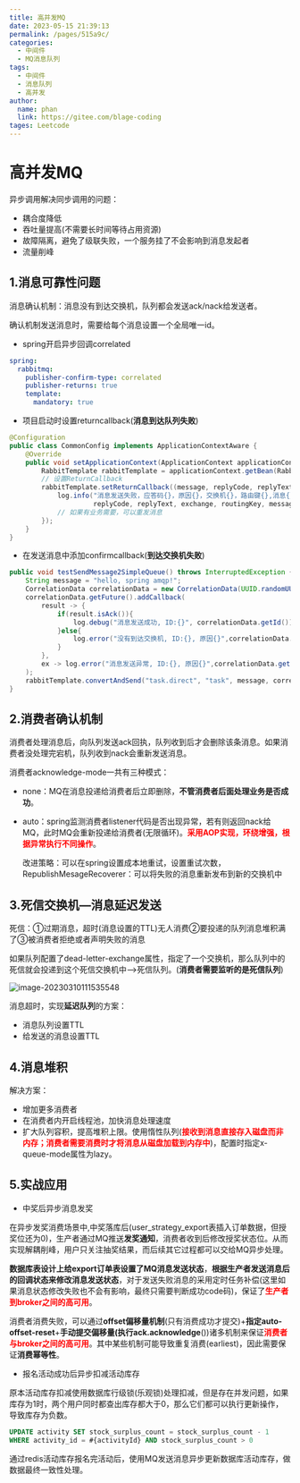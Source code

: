 ```yaml
---
title: 高并发MQ
date: 2023-05-15 21:39:13
permalink: /pages/515a9c/
categories: 
  - 中间件
  - MQ消息队列
tags: 
  - 中间件
  - 消息队列
  - 高并发
author: 
  name: phan
  link: https://gitee.com/blage-coding
tages: Leetcode
---
```

# 高并发MQ

异步调用解决同步调用的问题：

- 耦合度降低
- 吞吐量提高(不需要长时间等待占用资源)
- 故障隔离，避免了级联失败，一个服务挂了不会影响到消息发起者
- 流量削峰

## 1.消息可靠性问题

消息确认机制：消息没有到达交换机，队列都会发送ack/nack给发送者。

确认机制发送消息时，需要给每个消息设置一个全局唯一id。

- spring开启异步回调correlated

```yaml
spring:
  rabbitmq:
    publisher-confirm-type: correlated
    publisher-returns: true
    template:
      mandatory: true
```

- 项目启动时设置returncallback(**消息到达队列失败**)

```java
@Configuration
public class CommonConfig implements ApplicationContextAware {
    @Override
    public void setApplicationContext(ApplicationContext applicationContext) throws BeansException {
        RabbitTemplate rabbitTemplate = applicationContext.getBean(RabbitTemplate.class);
        // 设置ReturnCallback
        rabbitTemplate.setReturnCallback((message, replyCode, replyText, exchange, routingKey) -> {
            log.info("消息发送失败，应答码{}，原因{}，交换机{}，路由键{},消息{}",
                     replyCode, replyText, exchange, routingKey, message.toString());
            // 如果有业务需要，可以重发消息
        });
    }
}
```

- 在发送消息中添加confirmcallback(**到达交换机失败**)

```java
public void testSendMessage2SimpleQueue() throws InterruptedException {
    String message = "hello, spring amqp!";
    CorrelationData correlationData = new CorrelationData(UUID.randomUUID().toString());
    correlationData.getFuture().addCallback(
        result -> {
            if(result.isAck()){
                log.debug("消息发送成功, ID:{}", correlationData.getId());
            }else{
                log.error("没有到达交换机, ID:{}, 原因{}",correlationData.getId(), result.getReason());
            }
        },
        ex -> log.error("消息发送异常, ID:{}, 原因{}",correlationData.getId(),ex.getMessage())
    );
    rabbitTemplate.convertAndSend("task.direct", "task", message, correlationData);
}
```

## 2.消费者确认机制

消费者处理消息后，向队列发送ack回执，队列收到后才会删除该条消息。如果消费者没处理完宕机，队列收到nack会重新发送消息。

消费者acknowledge-mode一共有三种模式：

- none：MQ在消息投递给消费者后立即删除，**不管消费者后面处理业务是否成功**。

- auto：spring监测消费者listener代码是否出现异常，若有则返回nack给MQ，此时MQ会重新投递给消费者(无限循环)。<font color="red">**采用AOP实现，环绕增强，根据异常执行不同操作**</font>。

  改进策略：可以在spring设置成本地重试，设置重试次数，RepublishMesageRecoverer：可以将失败的消息重新发布到新的交换机中

## 3.死信交换机—消息延迟发送

死信：①过期消息，超时(消息设置的TTL)无人消费②要投递的队列消息堆积满了③被消费者拒绝或者声明失败的消息

如果队列配置了dead-letter-exchange属性，指定了一个交换机，那么队列中的死信就会投递到这个死信交换机中—>死信队列。(**消费者需要监听的是死信队列**)

![image-20230310111535548](https://cdn.staticaly.com/gh/blage-coding/picx-images-hosting@master/20230515/image-20230310111535548.3sh68t57zc60.webp)

消息超时，实现**延迟队列**的方案：

- 消息队列设置TTL
- 给发送的消息设置TTL

## 4.消息堆积

解决方案：

- 增加更多消费者
- 在消费者内开启线程池，加快消息处理速度
- 扩大队列容积，提高堆积上限。使用惰性队列(<font color="red">**接收到消息直接存入磁盘而非内存；消费者需要消费时才将消息从磁盘加载到内存中**</font>)，配置时指定x-queue-mode属性为lazy。

## 5.实战应用

- 中奖后异步消息发奖

在异步发奖消费场景中,中奖落库后(user_strategy_export表插入订单数据，但授奖位还为0)，生产者通过MQ推送**发奖通知**，消费者收到后修改授奖状态位。从而实现解耦削峰，用户只关注抽奖结果，而后续其它过程都可以交给MQ异步处理。

**数据库表设计上给export订单表设置了MQ消息发送状态**，**根据生产者发送消息后的回调状态来修改消息发送状态**，对于发送失败消息的采用定时任务补偿(这里如果消息状态修改失败也不会有影响，最终只需要判断成功code码)，保证了<font color="red">**生产者到broker之间的高可用**</font>。 

消费者消费失败，可以通过**offset偏移量机制**(只有消费成功才提交)+**指定auto-offset-reset**+**手动提交偏移量(执行ack.acknowledge**())诸多机制来保证<font color="red">**消费者与broker之间的高可用**</font>。其中某些机制可能导致重复消费(earliest)，因此需要保证**消费幂等性**。

- 报名活动成功后异步扣减活动库存

原本活动库存扣减使用数据库行级锁(乐观锁)处理扣减，但是存在并发问题，如果库存为1时，两个用户同时都查出库存都大于0，那么它们都可以执行更新操作，导致库存为负数。

```sql
UPDATE activity SET stock_surplus_count = stock_surplus_count - 1
WHERE activity_id = #{activityId} AND stock_surplus_count > 0
```

通过redis活动库存报名完活动后，使用MQ发送消息异步更新数据库活动库存，做数据最终一致性处理。
